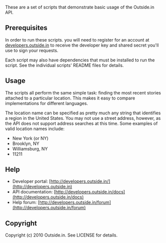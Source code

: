 These are a set of scripts that demonstrate basic usage of the Outside.in API.

## Prerequisites

In order to run these scripts. you will need to register for an account at [developers.outside.in](http://developers.outside.in) to receive the developer key and shared secret you'll use to sign your requests.

Each script may also have dependencies that must be installed to run the script. See the individual scripts' README files for details.

## Usage

The scripts all perform the same simple task: finding the most recent stories attached to a particular location. This makes it easy to compare implementations for different languages.

The location name can be specified as pretty much any string that identifies a region in the United States. You may not use a street address, however, as the API does not support address searches at this time. Some examples of valid location names include:

* New York (or NY)
* Brooklyn, NY
* Williamsburg, NY
* 11211

## Help

* Developer portal: [http://developers.outside.in/](http://developers.outside.in)
* API documentation: [http://developers.outside.in/docs](http://developers.outside.in/docs)
* Help forum: [http://developers.outside.in/forum](http://developers.outside.in/forum)

## Copyright

Copyright (c) 2010 Outside.in. See LICENSE for details.
